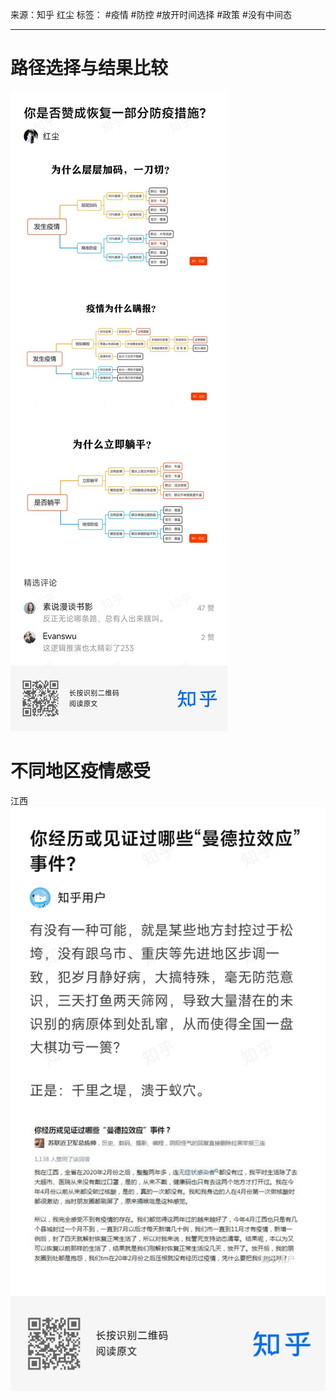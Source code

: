 来源：知乎 红尘
标签： #疫情 #防控 #放开时间选择 #政策 #没有中间态 
***
# 路径选择与结果比较
![](https://raw.githubusercontent.com/bluntvoice/mypic/main/1672308841483.jpg)
# 不同地区疫情感受
江西
[![1673631638221.jpg](https://raw.githubusercontent.com/bluntvoice/mypic/main/1673631638221.jpg)](https://raw.githubusercontent.com/bluntvoice/mypic/main/1673631638221.jpg)